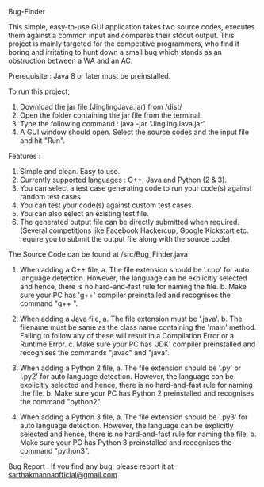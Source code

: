 Bug-Finder



This simple, easy-to-use GUI application takes two source codes, executes them against a common input and compares their stdout output.
This project is mainly targeted for the competitive programmers, who find it boring and irritating to hunt down a small bug which stands as an obstruction between a WA and an AC.

Prerequisite : Java 8 or later must be preinstalled.

To run this project,
1. Download the jar file (JinglingJava.jar) from /dist/
2. Open the folder containing the jar file from the terminal.
3. Type the following command :
    java -jar "JinglingJava.jar"
4. A GUI window should open. Select the source codes and the input file and hit "Run".


Features :
1. Simple and clean. Easy to use.
2. Currently supported languages : C++, Java and Python (2 & 3).
3. You can select a test case generating code to run your code(s) against random test cases.
4. You can test your code(s) against custom test cases.
5. You can also select an existing test file.
6. The generated output file can be directly submitted when required. (Several competitions like Facebook Hackercup, Google Kickstart etc. require you to submit the output file along with the source code).


The Source Code can be found at /src/Bug_Finder.java


1. When adding a C++ file,
a. The file extension should be '.cpp' for auto language detection. However, the language can be explicitly selected and hence, there is no hard-and-fast rule for naming the file.
b. Make sure your PC has 'g++' compiler preinstalled and recognises the command "g++ <filename>".

2. When adding a Java file,
a. The file extension must be '.java'.
b. The filename must be same as the class name containing the 'main' method.
Failing to follow any of these will result in a Compilation Error or a Runtime Error.
c. Make sure your PC has 'JDK' compiler preinstalled and recognises the commands "javac" and "java".

3. When adding a Python 2 file,
a. The file extension should be '.py' or '.py2' for auto language detection. However, the language can be explicitly selected and hence, there is no hard-and-fast rule for naming the file.
b. Make sure your PC has Python 2 preinstalled and recognises the command "python2".

4. When adding a Python 3 file,
a. The file extension should be '.py3' for auto language detection. However, the language can be explicitly selected and hence, there is no hard-and-fast rule for naming the file.
b. Make sure your PC has Python 3 preinstalled and recognises the command "python3".


Bug Report :
If you find any bug, please report it at sarthakmannaofficial@gmail.com
